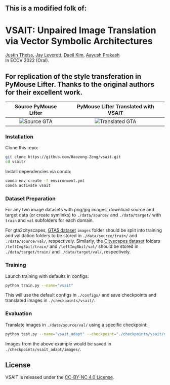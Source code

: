 ## This is a modified folk of:

# VSAIT: Unpaired Image Translation via Vector Symbolic Architectures

[Justin Theiss](https://www.linkedin.com/in/justin-d-theiss), [Jay Leverett](https://www.linkedin.com/in/jay-leverett), [Daeil Kim](https://www.linkedin.com/in/daeil), [Aayush Prakash](https://ca.linkedin.com/in/aayush-prakash-0798142b)<br>
In ECCV 2022 (Oral).

## For replication of the style transferation in PyMouse Lifter. Thanks to the original authors for their excellent work.

Source PyMouse Lifter                        |  PyMouse Lifter Translated with VSAIT
:---------------------------------:|:-------------------------:
![Source GTA](./docs/imgs/gta.gif) | ![Translated GTA](./docs/imgs/vsait_gta2city.gif)

### Installation
Clone this repo:
```bash
git clone https://github.com/Haozong-Zeng/vsait.git
cd vsait/
```

Install dependencies via conda:
```bash
conda env create -f environment.yml
conda activate vsait
```

### Dataset Preparation
For any two image datasets with png/jpg images, download source and target data (or create symlinks) to `./data/source/` and `./data/target/` with `train` and `val` subfolders for each domain.

For gta2cityscapes, [GTA5 dataset](https://download.visinf.tu-darmstadt.de/data/from_games/) `images` folder should be split into training and validation folders to be stored in `./data/source/train/` and `./data/source/val/`, respectively. Similarly, the [Cityscapes dataset](https://www.cityscapes-dataset.com/) folders `/leftImg8bit/train/` and `/leftImg8bit/val/` should be stored in `./data/target/train/` and `./data/target/val/`, respectively.

### Training
Launch training with defaults in configs:
```bash
python train.py --name="vsait"
```

This will use the default configs in `./configs/` and save checkpoints and translated images in `./checkpoints/vsait/`.

### Evaluation
Translate images in `./data/source/val/` using a specific checkpoint:
```bash
python test.py --name="vsait_adapt" --checkpoint="./checkpoints/vsait/version_0/checkpoints/epoch={i}-step={j}.ckpt"
```

Images from the above example would be saved in `./checkpoints/vsait_adapt/images/`.

## License
VSAIT is released under the [CC-BY-NC 4.0 License](LICENSE).
